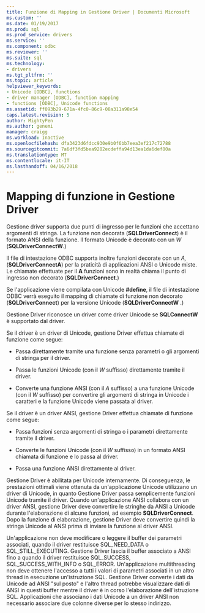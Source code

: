 ```yaml
---
title: Funzione di Mapping in Gestione Driver | Documenti Microsoft
ms.custom: ''
ms.date: 01/19/2017
ms.prod: sql
ms.prod_service: drivers
ms.service: ''
ms.component: odbc
ms.reviewer: ''
ms.suite: sql
ms.technology:
- drivers
ms.tgt_pltfrm: ''
ms.topic: article
helpviewer_keywords:
- Unicode [ODBC], functions
- driver manager [ODBC], function mapping
- functions [ODBC], Unicode functions
ms.assetid: ff093b29-671a-4fc0-86c9-08a311a98e54
caps.latest.revision: 5
author: MightyPen
ms.author: genemi
manager: craigg
ms.workload: Inactive
ms.openlocfilehash: dfa3423d6fdcc930e9b0f6bb7eea3ef217c72788
ms.sourcegitcommit: 7a6df3fd5bea9282ecdeffa94d13ea1da6def80a
ms.translationtype: MT
ms.contentlocale: it-IT
ms.lasthandoff: 04/16/2018
---
```

# <a name="function-mapping-in-the-driver-manager"></a>Mapping di funzione in Gestione Driver
Gestione driver supporta due punti di ingresso per le funzioni che accettano argomenti di stringa. La funzione non decorata (**SQLDriverConnect**) è il formato ANSI della funzione. Il formato Unicode è decorato con un *W* (**SQLDriverConnectW**.)  
  
 Il file di intestazione ODBC supporta inoltre funzioni decorate con un *A,* (**SQLDriverConnectA**) per la praticità di applicazioni ANSI o Unicode miste. Le chiamate effettuate per il **A** funzioni sono in realtà chiama il punto di ingresso non decorato (**SQLDriverConnect**.)  
  
 Se l'applicazione viene compilata con Unicode **#define**, il file di intestazione ODBC verrà eseguito il mapping di chiamate di funzione non decorato (**SQLDriverConnect**) per la versione Unicode (**SQLDriverConnectW** .)  
  
 Gestione Driver riconosce un driver come driver Unicode se **SQLConnectW** è supportato dal driver.  
  
 Se il driver è un driver di Unicode, gestione Driver effettua chiamate di funzione come segue:  
  
-   Passa direttamente tramite una funzione senza parametri o gli argomenti di stringa per il driver.  
  
-   Passa le funzioni Unicode (con il *W* suffisso) direttamente tramite il driver.  
  
-   Converte una funzione ANSI (con il *A* suffisso) a una funzione Unicode (con il *W* suffisso) per convertire gli argomenti di stringa in Unicode i caratteri e la funzione Unicode viene passata al driver.  
  
 Se il driver è un driver ANSI, gestione Driver effettua chiamate di funzione come segue:  
  
-   Passa funzioni senza argomenti di stringa o i parametri direttamente tramite il driver.  
  
-   Converte le funzioni Unicode (con il *W* suffisso) in un formato ANSI chiamata di funzione e lo passa al driver.  
  
-   Passa una funzione ANSI direttamente al driver.  
  
 Gestione Driver è abilitata per Unicode internamente. Di conseguenza, le prestazioni ottimali viene ottenuta da un'applicazione Unicode utilizzano un driver di Unicode, in quanto Gestione Driver passa semplicemente funzioni Unicode tramite il driver. Quando un'applicazione ANSI collabora con un driver ANSI, gestione Driver deve convertire le stringhe da ANSI a Unicode durante l'elaborazione di alcune funzioni, ad esempio **SQLDriverConnect**. Dopo la funzione di elaborazione, gestione Driver deve convertire quindi la stringa Unicode al ANSI prima di inviare la funzione al driver ANSI.  
  
 Un'applicazione non deve modificare o leggere il buffer dei parametri associati, quando il driver restituisce SQL_NEED_DATA o SQL_STILL_EXECUTING. Gestione Driver lascia il buffer associato a ANSI fino a quando il driver restituisce SQL_SUCCESS, SQL_SUCCESS_WITH_INFO o SQL_ERROR. Un'applicazione multithreading non deve ottenere l'accesso a tutti i valori di parametri associati in un altro thread in esecuzione un'istruzione SQL. Gestione Driver converte i dati da Unicode ad ANSI "sul posto" e l'altro thread potrebbe visualizzare dati di ANSI in questi buffer mentre il driver è in corso l'elaborazione dell'istruzione SQL. Applicazioni che associano i dati Unicode a un driver ANSI non necessario associare due colonne diverse per lo stesso indirizzo.
